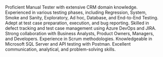 Proficient Manual Tester with extensive CRM domain knowledge. Experienced in
various testing phases, including Regression, System, Smoke and Sanity,
Exploratory, Ad hoc, Database, and End-to-End Testing. Adept at test case
preparation, execution, and bug reporting. Skilled in defect tracking and test case
management using Azure DevOps and JIRA. Strong collaboration with Business
Analysts, Product Owners, Managers, and Developers. Experience in Scrum
methodologies. Knowledgeable in Microsoft SQL Server and API testing with
Postman. Excellent communication, analytical, and problem-solving skills.


<!---
cmharikrishna/cmharikrishna is a ✨ special ✨ repository because its `README.md` (this file) appears on your GitHub profile.
You can click the Preview link to take a look at your changes.
--->
